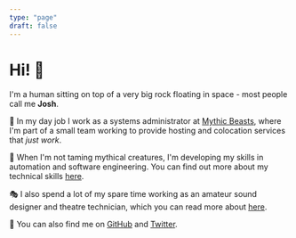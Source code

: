 ```yaml
---
type: "page"
draft: false
---
```


# Hi! 👋

I'm a human sitting on top of a very big rock floating in space - most people call me **Josh**.

🦄 In my day job I work as a systems administrator at [Mythic Beasts](https://www.mythic-beasts.com/), where I'm part of a small team working to provide hosting and colocation services that _just work_.

🔧 When I'm not taming mythical creatures, I'm developing my skills in automation and software engineering. You can find out more about my technical skills [here](/infrastructure).

🎭 I also spend a lot of my spare time working as an amateur sound designer and theatre technician, which you can read more about [here](/theatre).

📱 You can also find me on [GitHub](https://github.com/jbayfield) and [Twitter](https://twitter.com/joshuabayfield).